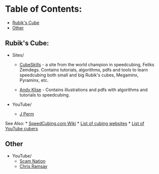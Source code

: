 # Table of Contents:
- [Rubik's Cube](#rubik's-cube)
- [Other](#other)

## Rubik's Cube:
* Sites/
    * [CubeSkills](https://www.cubeskills.com/) - a site from the world champion in speedcubing, Feliks Zemdegs. Contains tutorials, algorithms, pdfs and tools to learn speedcubing both small and big Rubik's cubes, Megaminx, Pyraminx, etc.

    * [Andy Klise](http://www.kungfoomanchu.com/) - Contains illustrations and pdfs with algorithms and tutorials to speedcubing.


* YouTube/
    * [J Perm](https://www.youtube.com/channel/UCqTVfT9JQqhA6_Hi_h_h97Q)

See Also:
	* [SpeedCubing.com Wiki](https://www.speedsolving.com/wiki/index.php/Main_Page)
 	* [List of cubing websites](https://www.speedsolving.com/wiki/index.php/List_of_cubing_websites)
    * [List of YouTube cubers](https://www.speedsolving.com/wiki/index.php/List_of_cubing_websites)

## Other 
* YouTube/
    * [Scam Nation](https://www.youtube.com/channel/UCRd9JHiQvqwT8O4d0QGI9jQ)
    * [Chris Ramsay](https://www.youtube.com/channel/UCrPUg54jUy1T_wII9jgdRbg)
